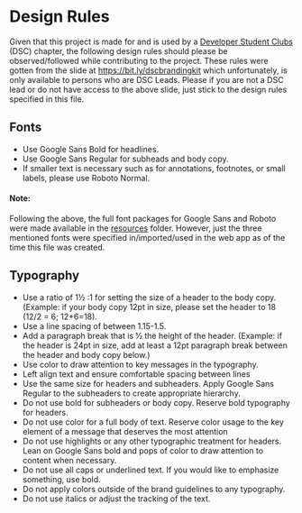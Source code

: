 # Design Rules

Given that this project is made for and is used by a [Developer Student Clubs](https://g.co/dev/dsc) (DSC) chapter, the following design rules should please be observed/followed while contributing to the project. These rules were gotten from the slide at https://bit.ly/dscbrandingkit which unfortunately, is only available to persons who are DSC Leads. Please if you are not a DSC lead or do not have access to the above slide, just stick to the design rules specified in this file.

## Fonts
* Use Google Sans Bold for headlines.
* Use Google Sans Regular for subheads and body copy.  
* If smaller text is necessary such as for annotations, footnotes, or small labels, please use Roboto Normal. 

#### Note:
Following the above, the full font packages for Google Sans and Roboto were made available in the [resources](./resources) folder. However, just the three mentioned fonts were specified in/imported/used in the web app as of the time this file was created.

## Typography
* Use a ratio of 1½ :1 for setting the size of a header to the body copy. (Example: if your body copy 12pt in size, please set the header to 18 (12/2 = 6; 12+6=18). 
* Use a line spacing of between 1.15-1.5. 
* Add a paragraph break that is ½ the height of the header. (Example: if the header is 24pt in size, add at least a 12pt paragraph break between the header and body copy below.)
* Use color to draw attention to key messages in the typography.
* Left align text and ensure comfortable spacing between lines
* Use the same size for headers and subheaders. Apply Google Sans Regular to the subheaders to create appropriate hierarchy.
* Do not use bold for subheaders or body copy. Reserve bold typography for headers.
* Do not use color for a full body of text. Reserve color usage to the key element of a message that deserves the most attention 
* Do not use highlights or any other typographic treatment for headers. Lean on Google Sans bold and pops of color to draw attention to content when necessary.
* Do not use all caps or underlined text. If you would like to emphasize something, use bold. 
* Do not apply colors outside of the brand guidelines to any typography.
* Do not use italics or adjust the tracking of the text.